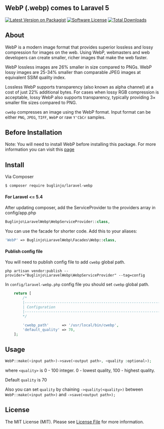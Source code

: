## WebP (.webp) comes to Laravel 5

[![Latest Version on Packagist][ico-version]][link-packagist]
[![Software License][ico-license]](LICENSE.md)
[![Total Downloads][ico-downloads]][link-downloads]

## About

WebP is a modern image format that provides superior lossless and lossy compression for images on the web. Using WebP, webmasters and web developers can create smaller, richer images that make the web faster.

WebP lossless images are 26% smaller in size compared to PNGs. WebP lossy images are 25-34% smaller than comparable JPEG images at equivalent SSIM quality index.

Lossless WebP supports transparency (also known as alpha channel) at a cost of just 22% additional bytes. For cases when lossy RGB compression is acceptable, lossy WebP also supports transparency, typically providing 3× smaller file sizes compared to PNG.


`cwebp` compresses an image using the WebP format. Input format can be either `PNG`, `JPEG`, `TIFF`, `WebP` or raw `Y'CbCr` samples.

## Before Installation

Note: You will need to install WebP before installing this package. For more information you can visit this [page](https://developers.google.com/speed/webp/)

## Install

Via Composer

``` bash
$ composer require buglinjo/laravel-webp
```

#### For Laravel <= 5.4

After updating composer, add the ServiceProvider to the providers array in config/app.php
```php
Buglinjo\LaravelWebp\WebpServiceProvider::class,
```

You can use the facade for shorter code. Add this to your aliases:
```php
'WebP' => Buglinjo\LaravelWebp\Facades\Webp::class,
```

#### Publish config file

You will need to publish config file to add `cwebp` global path.

```
php artisan vendor:publish --provider="Buglinjo\LaravelWebp\WebpServiceProvider" --tag=config
```

In `config/laravel-webp.php` config file you should set `cwebp` global path.

``` php
    return [
    	/*
    	|--------------------------------------------------------------------------
    	| Configuration
    	|--------------------------------------------------------------------------
    	*/
    
    	'cwebp_path'      => '/usr/local/bin/cwebp',
    	'default_quality' => 70,
    ];
```

## Usage

``` php
WebP::make(<input path>)->save(<output path>, <quality :optional>);
```
where `<quality>` is 0 - 100 integer. 0 - lowest quality, 100 - highest quality.

Default `quality` is 70

Also you can set `quality` by chaining `->quality(<quality>)` between `WebP::make(<input path>)` and `->save(<output path>);`

## License

The MIT License (MIT). Please see [License File](LICENSE.md) for more information.

[ico-version]: https://img.shields.io/packagist/v/buglinjo/laravel-webp.svg?style=flat-square
[ico-license]: https://img.shields.io/badge/license-MIT-brightgreen.svg?style=flat-square
[ico-downloads]: https://img.shields.io/packagist/dt/buglinjo/laravel-webp.svg?style=flat-square

[link-packagist]: https://packagist.org/packages/buglinjo/laravel-webp
[link-downloads]: https://packagist.org/packages/buglinjo/laravel-webp
[link-author]: https://github.com/buglinjo
